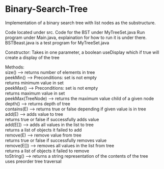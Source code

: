 # Binary-Search-Tree
Implementation of a binary search tree with list nodes as the substructure.

Code located under src. Code for the BST under MyTreeSet.java
Run program under Main.java, explaination for how to run it is under there.
BSTBeast.java is a test program for MyTreeSet.java

Constructor:
Takes in one parameter, a boolean useDisplay which if true will create a display of the tree

Methods:  
size() --> returns number of elements in tree  
peekMin() --> Preconditions: set is not empty  
              returns minimum value in set  
peekMax() --> Preconditions: set is not empty  
              returns maximum value in set  
peekMax(TreeNode<E>) --> returns the maximum value child of a given node  
depth() --> returns depth of tree  
contains(E) --> returns true or false depending if given value is in tree  
add(E) --> adds value to tree  
          returns true or false if successfully adds value  
add(E[]) --> adds all values in the list to tree  
            returns a list of objects it failed to add  
remove(E) --> remove value from tree  
              returns true or false if successfully removes value  
remove(E[]) --> removes all values in the list from tree  
                returns a list of objects it failed to remove  
toString() --> returns a string representation of the contents of the tree  
              uses preorder tree traversal  
